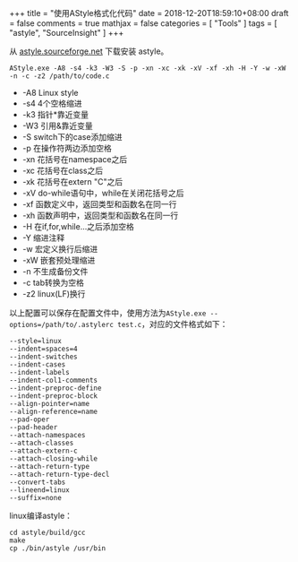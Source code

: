 +++
title = "使用AStyle格式化代码"
date = 2018-12-20T18:59:10+08:00
draft = false
comments = true
mathjax = false
categories = [ "Tools" ]
tags = [ "astyle", "SourceInsight" ]
+++

从 [astyle.sourceforge.net](http://astyle.sourceforge.net/) 下载安装 astyle。

```shell
AStyle.exe -A8 -s4 -k3 -W3 -S -p -xn -xc -xk -xV -xf -xh -H -Y -w -xW -n -c -z2 /path/to/code.c
```

* -A8 Linux style
* -s4 4个空格缩进
* -k3 指针*靠近变量
* -W3 引用&靠近变量
* -S switch下的case添加缩进
* -p 在操作符两边添加空格
* -xn 花括号在namespace之后
* -xc 花括号在class之后
* -xk 花括号在extern "C"之后
* -xV do-while语句中，while在关闭花括号之后
* -xf 函数定义中，返回类型和函数名在同一行
* -xh 函数声明中，返回类型和函数名在同一行
* -H 在if,for,while...之后添加空格
* -Y 缩进注释
* -w 宏定义换行后缩进
* -xW 嵌套预处理缩进
* -n 不生成备份文件
* -c tab转换为空格
* -z2 linux(LF)换行

<!--more-->

以上配置可以保存在配置文件中，使用方法为`AStyle.exe --options=/path/to/.astylerc test.c`，对应的文件格式如下：

```
--style=linux
--indent=spaces=4
--indent-switches
--indent-cases
--indent-labels
--indent-col1-comments
--indent-preproc-define
--indent-preproc-block
--align-pointer=name
--align-reference=name
--pad-oper
--pad-header
--attach-namespaces
--attach-classes
--attach-extern-c
--attach-closing-while
--attach-return-type
--attach-return-type-decl
--convert-tabs
--lineend=linux
--suffix=none
```

linux编译astyle：

```shell
cd astyle/build/gcc
make
cp ./bin/astyle /usr/bin
```
